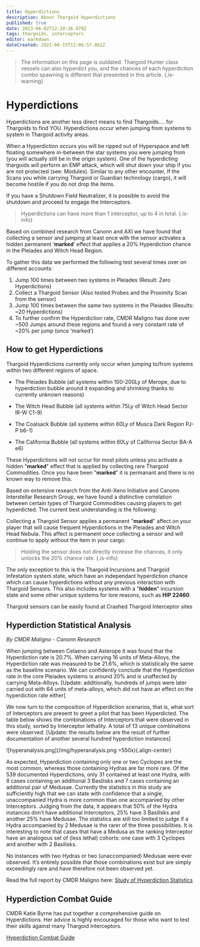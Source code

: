 ```yaml
---
title: Hyperdictions
description: About Thargoid Hyperdictions
published: true
date: 2023-06-02T12:19:26.978Z
tags: thargoids, interceptors
editor: markdown
dateCreated: 2021-06-15T11:06:57.862Z
---
```


> The information on this page is outdated. Thargoid Hunter class vessels can also hyperdict you, and the chances of each hyperdiction combo spawning is different that presented in this article.
{.is-warning}

# Hyperdictions

Hyperdictions are another less direct means to find Thargoids…. for Thargoids to find YOU. Hyperdictions occur when jumping from systems to system in Thargoid activity areas.

When a Hyperdiction occurs you will be ripped out of Hyperspace and left floating somewhere in-between the star systems you were jumping from (you will actually still be in the origin system). One of the hyperdicting thargoids will perform an EMP attack, which will shut down your ship if you are not protected (see: Modules). Similar to any other encounter, If the Scans you while carrying Thargoid or Guardian technology (cargo), it will become hostile if you do not drop the items.

If you have a Shutdown Field Neutralizer, it is possible to avoid the shutdown and proceed to engage the Interceptors.

> Hyperdictions can have more than 1 interceptor, up to 4 in total.
{.is-info}

Based on combined research from Canonn and AXI we have found that collecting a sensor and jumping at least once with the sensor activates a hidden permanent ‘**marked**’ effect that applies a 20% Hyperdiction chance in the Pleiades and Witch Head Region.

To gather this data we performed the following test several times over on different accounts:

1. Jump 100 times between two systems in Pleiades (Result: Zero Hyperdictions)
1. Collect a Thargoid Sensor (Also tested Probes and the Proximity Scan from the sensor)
1. Jump 100 times between the same two systems in the Pleiades (Results: ~20 Hyperdictions)
1. To further confirm the Hyperdiction rate, CMDR Maligno has done over ~500 Jumps around these regions and found a very constant rate of ~20% per jump (once ‘marked’)

## How to get Hyperdictions
Thargoid Hyperdictions currently only occur when jumping to/from systems within two different regions of space.

- The Pleiades Bubble (all systems within 100-200Ly of Merope, due to hyperdiction bubble around it expanding and shrinking thanks to currently unknown reasons)

- The Witch Head Bubble (all systems within 75Ly of Witch Head Sector IR-W C1-9)
- The Coalsack Bubble (all systems within 60Ly of Musca Dark Region PJ-P b6-1)
- The California Bubble (all systems within 60Ly of California Sector BA-A e6)

These Hyperdictions will not occur for most pilots unless you activate a hidden "**marked**" effect that is applied by collecting rare Thargoid Commodities. Once you have been "**marked**" it is permanant and there is no known way to remove this.

Based on extensive research from the Anti-Xeno Initiative and Canonn Interstellar Research Group, we have found a distinctive correlation between certain types of Thargoid Commodities causing players to get hyperdicted. The current best understanding is the following:

Collecting a Thargoid Sensor applies a permanent "**marked**" affect on your player that will cause frequent Hyperdictions in the Pleiades and Witch Head Nebula. This affect is permanent once collecting a sensor and will continue to apply without the item in your cargo.

> Holding the sensor does not directly increase the chances, it only unlocks the 20% chance rate.
{.is-info}

The only exception to this is the Thargoid Incursions and Thargoid Infestation system state, which have an independant hyperdiction chance which can cause hyperdictions without any previous interaction with Thargoid Sensors. This also includes systems with a "**hidden**" incursion state and some other unique systems for lore reasons, such as **HIP 22460**.

Thargoid sensors can be easily found at Crashed Thargoid Interceptor sites

## Hyperdiction Statistical Analysis
*By CMDR Maligno - Canonn Research*

When jumping between Celaeno and Asterope it was found that the Hyperdiction rate is 20.7%. When carrying 16 units of Meta-Alloys, the Hyperdiction rate was measured to be 21.6%, which is statistically the same as the baseline scenario. We can confidently conclude that the Hyperdiction rate in the core Pleiades systems is around 20% and is unaffected by carrying Meta-Alloys. [Update: additionally, hundreds of jumps were later carried out with 64 units of meta-alloys, which did not have an effect on the hyperdiction rate either]

We now turn to the composition of Hyperdiction scenarios, that is, what sort of Interceptors are present to greet a pilot that has been Hyperdicted.  The table below shows the combinations of Interceptors that were observed in this study, sorted by Interceptor lethality.  A total of 13 unique combinations were observed.  [Update: the results below are the result of further documentation of another several hundred hyperdiction instances]

![hyperanalysis.png](/img/hyperanalysis.png =550x){.align-center}

As expected, Hyperdiction containing only one or two Cyclopes are the most common, whereas those containing Hydras are far more rare. Of the 539 documented Hyperdictions, only 31 contained at least one Hydra, with 8 cases containing an additional 3 Basilisks and 7 cases containing an additional pair of Medusae. Currently the statistics in this study are sufficiently high that we can state with confidence that a single, unaccompanied Hydra is more common than one accompanied by other Interceptors. Judging from the data, it appears that 50% of the Hydra instances don’t have additional Interceptors, 25% have 3 Basilisks and another 25% have Medusae. The statistics are still too limited to judge if a Hydra accompanied by 2 Medusae is the rarer of the three possibilities. It is interesting to note that cases that have a Medusa as the ranking Interceptor have an analogous set of (less lethal) cohorts: one case with 3 Cyclopes and another with 2 Basilisks.

No instances with two Hydras or two (unaccompanied) Medusae were ever observed. It’s entirely possible that those combinations exist but are simply exceedingly rare and have therefore not been observed yet.

Read the full report by CMDR Maligno here: [Study of Hyperdiction Statistics](https://canonn.science/codex/study-of-hyperdiction-statistics/)

## Hyperdiction Combat Guide

CMDR Katie Byrne has put together a comprehensive guide on Hyperdictions.  Her advice is highly encouraged for those who want to test their skills against many Thargoid Interceptors.

[Hyperdiction Combat Guide](https://youtu.be/MpC02cetBlY)